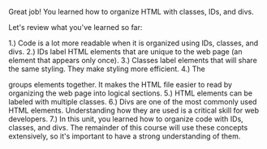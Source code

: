 Great job! You learned how to organize HTML with classes, IDs, and divs.

Let's review what you've learned so far:

1.) Code is a lot more readable when it is organized using IDs, classes, and divs.
2.) IDs label HTML elements that are unique to the web page (an element that appears only once).
3.) Classes label elements that will share the same styling. They make styling more efficient.
4.) The <div> groups elements together. It makes the HTML file easier to read by organizing the web page into logical sections.
5.) HTML elements can be labeled with multiple classes.
6.) Divs are one of the most commonly used HTML elements. Understanding how they are used is a critical skill for web developers.
7.) In this unit, you learned how to organize code with IDs, classes, and divs. The remainder of this course will use these concepts extensively, so it's important to have a strong understanding of them.